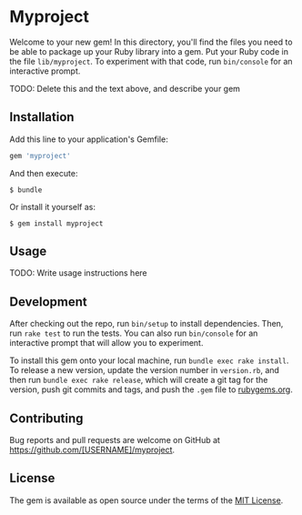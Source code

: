 # Myproject

Welcome to your new gem! In this directory, you'll find the files you need to be able to package up your Ruby library into a gem. Put your Ruby code in the file `lib/myproject`. To experiment with that code, run `bin/console` for an interactive prompt.

TODO: Delete this and the text above, and describe your gem

## Installation

Add this line to your application's Gemfile:

```ruby
gem 'myproject'
```

And then execute:

    $ bundle

Or install it yourself as:

    $ gem install myproject

## Usage

TODO: Write usage instructions here

## Development

After checking out the repo, run `bin/setup` to install dependencies. Then, run `rake test` to run the tests. You can also run `bin/console` for an interactive prompt that will allow you to experiment.

To install this gem onto your local machine, run `bundle exec rake install`. To release a new version, update the version number in `version.rb`, and then run `bundle exec rake release`, which will create a git tag for the version, push git commits and tags, and push the `.gem` file to [rubygems.org](https://rubygems.org).

## Contributing

Bug reports and pull requests are welcome on GitHub at https://github.com/[USERNAME]/myproject.

## License

The gem is available as open source under the terms of the [MIT License](https://opensource.org/licenses/MIT).
